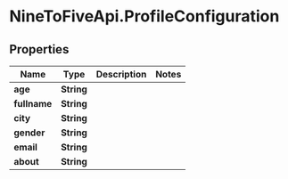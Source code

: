 # NineToFiveApi.ProfileConfiguration

## Properties
Name | Type | Description | Notes
------------ | ------------- | ------------- | -------------
**age** | **String** |  | 
**fullname** | **String** |  | 
**city** | **String** |  | 
**gender** | **String** |  | 
**email** | **String** |  | 
**about** | **String** |  | 


